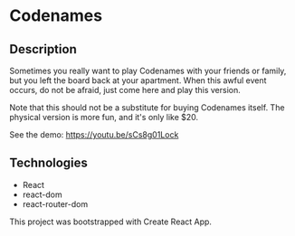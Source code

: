 # Codenames

## Description

Sometimes you really want to play Codenames with your friends or family, but you left the board back at your apartment. When this awful event occurs, do not be afraid, just come here and play this version.

Note that this should not be a substitute for buying Codenames itself. The physical version is more fun, and it's only like $20.

See the demo: https://youtu.be/sCs8g01Lock

## Technologies

* React
* react-dom
* react-router-dom

This project was bootstrapped with Create React App.

